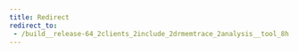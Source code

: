 ```yaml
---
title: Redirect
redirect_to:
 - /build__release-64_2clients_2include_2drmemtrace_2analysis__tool_8h.html
---
```


